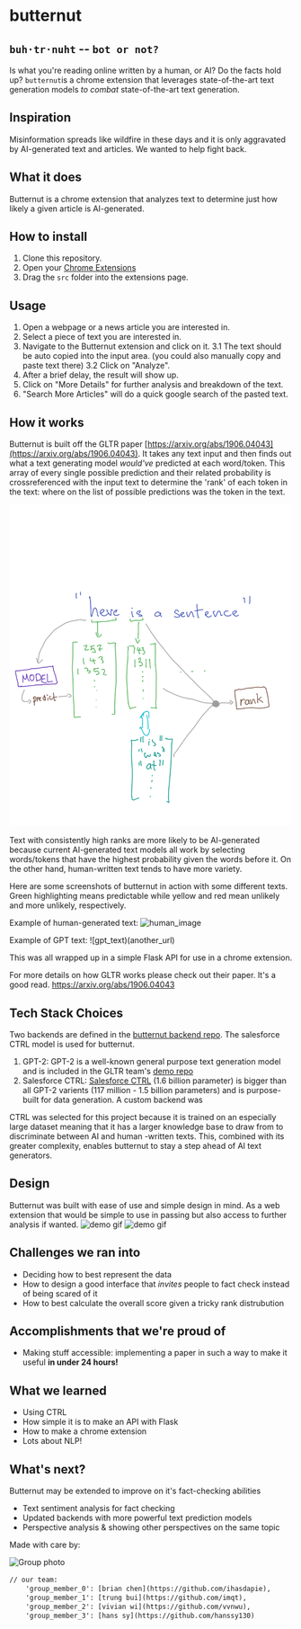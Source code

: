 # butternut 
## `buh·tr·nuht` -- `bot or not?`

Is what you're reading online written by a human, or AI? Do the facts hold up? `butternut`is a chrome extension that leverages state-of-the-art text generation models *to combat* state-of-the-art text generation. 


## Inspiration
Misinformation spreads like wildfire in these days and it is only aggravated by AI-generated text and articles. We wanted to help fight back.

## What it does
Butternut is a chrome extension that analyzes text to determine just how likely a given article is AI-generated.

## How to install
1. Clone this repository.
2. Open your [Chrome Extensions](chrome://extensions)
3. Drag the `src` folder into the extensions page.


## Usage
1. Open a webpage or a news article you are interested in.
2. Select a piece of text you are interested in.
3. Navigate to the Butternut extension and click on it.
    3.1 The text should be auto copied into the input area. 
        (you could also manually copy and paste text there)
    3.2 Click on "Analyze".
4. After a brief delay, the result will show up.
5. Click on "More Details" for further analysis and breakdown of the text.
6. "Search More Articles" will do a quick google search of the pasted text.


## How it works
Butternut is built off the GLTR paper [https://arxiv.org/abs/1906.04043](https://arxiv.org/abs/1906.04043). It takes any text input and then finds out what a text generating model *would've* predicted at each word/token. This array of every single possible prediction and their related probability is crossreferenced with the input text to determine the 'rank' of each token in the text: where on the list of possible predictions was the token in the text.

![backend_overview](content/butternut_backend_diagram.png)

Text with consistently high ranks are more likely to be AI-generated because current AI-generated text models all work by selecting words/tokens that have the highest probability given the words before it. On the other hand, human-written text tends to have more variety.

Here are some screenshots of butternut in action with some different texts. Green highlighting means predictable while yellow and red mean unlikely and more unlikely, respectively.

Example of human-generated text:
![human_image](an_url)


Example of GPT text:
![gpt_text)(another_url)

This was all wrapped up in a simple Flask API for use in a chrome extension.


For more details on how GLTR works please check out their paper. It's a good read. https://arxiv.org/abs/1906.04043

## Tech Stack Choices
Two backends are defined in the [butternut backend repo](https://github.com/btrnt/butternut_backend). The salesforce CTRL model is used for butternut.


1. GPT-2: GPT-2 is a well-known general purpose text generation model and is included in the GLTR team's [demo repo](https://github.com/HendrikStrobelt/detecting-fake-text)
2. Salesforce CTRL: [Salesforce CTRL](https://github.com/salesforce/ctrl) (1.6 billion parameter) is bigger than all GPT-2 varients (117 million - 1.5 billion parameters) and is purpose-built for data generation. A custom backend was 

CTRL was selected for this project because it is trained on an especially large dataset meaning that it has a larger knowledge base to draw from to discriminate between AI and human -written texts. This, combined with its greater complexity, enables butternut to stay a step ahead of AI text generators.

## Design

Butternut was built with ease of use and simple design in mind. As a web extension that would be simple to use in passing but also access to further analysis if wanted.
![demo gif](https://imgflip.com/gif/4tb888)
![demo gif](https://imgflip.com/gif/4tb8vj)


## Challenges we ran into
- Deciding how to best represent the data
- How to design a good interface that *invites* people to fact check instead of being scared of it
- How to best calculate the overall score given a tricky rank distrubution

## Accomplishments that we're proud of
- Making stuff accessible: implementing a paper in such a way to make it useful **in under 24 hours!**

## What we learned 
- Using CTRL
- How simple it is to make an API with Flask
- How to make a chrome extension
- Lots about NLP!

## What's next?
Butternut may be extended to improve on it's fact-checking abilities
- Text sentiment analysis for fact checking
- Updated backends with more powerful text prediction models
- Perspective analysis & showing other perspectives on the same topic




Made with care by:

![Group photo](https://cdn.discordapp.com/attachments/795154570442833931/797730842234978324/unknown.png)


```json5
// our team: 
    'group_member_0': [brian chen](https://github.com/ihasdapie),
    'group_member_1': [trung bui](https://github.com/imqt),
    'group_member_2': [vivian wi](https://github.com/vvnwu),
    'group_member_3': [hans sy](https://github.com/hanssy130)
```




